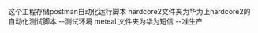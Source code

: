 这个工程存储postman自动化运行脚本
	hardcore2文件夹为华为上hardcore2的自动化测试脚本 --测试环境
	meteal 文件夹为华为短信                         --准生产